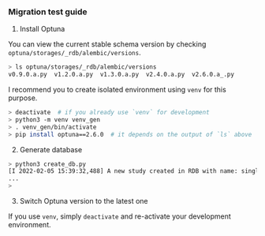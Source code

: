 ### Migration test guide

1. Install Optuna

You can view the current stable schema version by checking `optuna/storages/_rdb/alembic/versions`.

```sh
> ls optuna/storages/_rdb/alembic/versions
v0.9.0.a.py  v1.2.0.a.py  v1.3.0.a.py  v2.4.0.a.py  v2.6.0.a_.py
```

I recommend you to create isolated environment using `venv` for this purpose.

```sh
> deactivate  # if you already use `venv` for development
> python3 -m venv venv_gen
> . venv_gen/bin/activate
> pip install optuna==2.6.0  # it depends on the output of `ls` above
```

2. Generate database

```sh
> python3 create_db.py
[I 2022-02-05 15:39:32,488] A new study created in RDB with name: single_empty
...
>
```

3. Switch Optuna version to the latest one

If you use `venv`, simply `deactivate` and re-activate your development environment.
